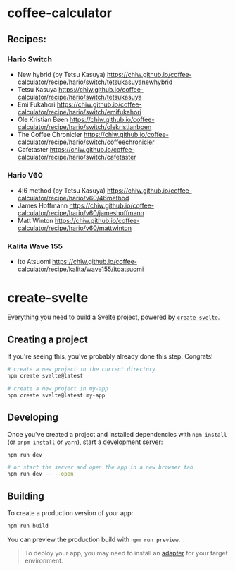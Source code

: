 # coffee-calculator

## Recipes:
### Hario Switch
- New hybrid (by Tetsu Kasuya) https://chiw.github.io/coffee-calculator/recipe/hario/switch/tetsukasuyanewhybrid
- Tetsu Kasuya https://chiw.github.io/coffee-calculator/recipe/hario/switch/tetsukasuya
- Emi Fukahori https://chiw.github.io/coffee-calculator/recipe/hario/switch/emifukahori
- Ole Kristian Bøen https://chiw.github.io/coffee-calculator/recipe/hario/switch/olekristianboen
- The Coffee Chronicler https://chiw.github.io/coffee-calculator/recipe/hario/switch/coffeechronicler
- Cafetaster https://chiw.github.io/coffee-calculator/recipe/hario/switch/cafetaster

### Hario V60
- 4:6 method (by Tetsu Kasuya) https://chiw.github.io/coffee-calculator/recipe/hario/v60/46method
- James Hoffmann https://chiw.github.io/coffee-calculator/recipe/hario/v60/jameshoffmann
- Matt Winton https://chiw.github.io/coffee-calculator/recipe/hario/v60/mattwinton

### Kalita Wave 155
- Ito Atsuomi https://chiw.github.io/coffee-calculator/recipe/kalita/wave155/itoatsuomi


# create-svelte

Everything you need to build a Svelte project, powered by [`create-svelte`](https://github.com/sveltejs/kit/tree/main/packages/create-svelte).

## Creating a project

If you're seeing this, you've probably already done this step. Congrats!

```bash
# create a new project in the current directory
npm create svelte@latest

# create a new project in my-app
npm create svelte@latest my-app
```

## Developing

Once you've created a project and installed dependencies with `npm install` (or `pnpm install` or `yarn`), start a development server:

```bash
npm run dev

# or start the server and open the app in a new browser tab
npm run dev -- --open
```

## Building

To create a production version of your app:

```bash
npm run build
```

You can preview the production build with `npm run preview`.

> To deploy your app, you may need to install an [adapter](https://kit.svelte.dev/docs/adapters) for your target environment.
